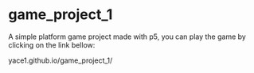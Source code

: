 # game_project_1
A simple platform game project made with p5, you can play the game by clicking on the link bellow:

yace1.github.io/game_project_1/
